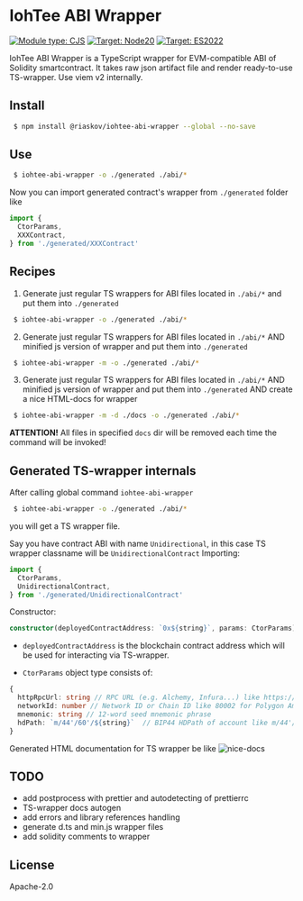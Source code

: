 # IohTee ABI Wrapper

[![Module type: CJS](https://img.shields.io/badge/module%20type-CJS-brightgreen)]()
[![Target: Node20](https://img.shields.io/badge/Node.js->=20-brightgreen)]()
[![Target: ES2022](https://img.shields.io/badge/target-ES2022-brightgreen)]()

IohTee ABI Wrapper is a TypeScript wrapper for EVM-compatible ABI of Solidity smartcontract.
It takes raw json artifact file and render ready-to-use TS-wrapper. Use viem v2 internally.

## Install

```bash
 $ npm install @riaskov/iohtee-abi-wrapper --global --no-save
```

## Use

```bash
 $ iohtee-abi-wrapper -o ./generated ./abi/*
```

Now you can import generated contract's wrapper from `./generated` folder like
```typescript
import {
  CtorParams,
  XXXContract,
} from './generated/XXXContract'
```

## Recipes

1. Generate just regular TS wrappers for ABI files located in `./abi/*` and put them into `./generated`

```bash
 $ iohtee-abi-wrapper -o ./generated ./abi/*
```

2. Generate just regular TS wrappers for ABI files located in `./abi/*` AND minified js version of wrapper and put them into `./generated`

```bash
 $ iohtee-abi-wrapper -m -o ./generated ./abi/*
```

3. Generate just regular TS wrappers for ABI files located in `./abi/*` AND minified js version of wrapper and put them into `./generated` AND create a nice HTML-docs for wrapper

```bash
 $ iohtee-abi-wrapper -m -d ./docs -o ./generated ./abi/*
```
**ATTENTION!** All files in specified `docs` dir will be removed each time the command will be invoked!



## Generated TS-wrapper internals

After calling global command `iohtee-abi-wrapper`
```bash
 $ iohtee-abi-wrapper -o ./generated ./abi/*
```

you will get a TS wrapper file.

Say you have contract ABI with name `Unidirectional`, in this case TS wrapper classname will be `UnidirectionalContract`
Importing:
```typescript
import {
  CtorParams,
  UnidirectionalContract,
} from './generated/UnidirectionalContract'
```

Constructor:
```typescript
constructor(deployedContractAddress: `0x${string}`, params: CtorParams)
```

- `deployedContractAddress` is the blockchain contract address which will be used for interacting via TS-wrapper. 

- `CtorParams` object type consists of:
```typescript
{
  httpRpcUrl: string // RPC URL (e.g. Alchemy, Infura...) like https://rpc-amoy.polygon.technology
  networkId: number // Network ID or Chain ID like 80002 for Polygon Amoy
  mnemonic: string // 12-word seed mnemonic phrase
  hdPath: `m/44'/60'/${string}`  // BIP44 HDPath of account like m/44'/60'/0'/0/0 for the first account for the given seed
}
```

Generated HTML documentation for TS wrapper be like
![nice-docs](https://github.com/ARyaskov/IohTee/assets/3934848/935aee80-11c0-4f80-afeb-5f3ca9e5bbfe)

## TODO
- add postprocess with prettier and autodetecting of prettierrc
- TS-wrapper docs autogen
- add errors and library references handling
- generate d.ts and min.js wrapper files
- add solidity comments to wrapper


## License

Apache-2.0
